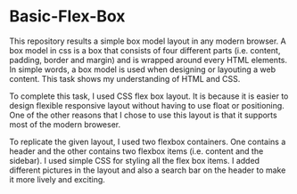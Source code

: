 # Basic-Flex-Box

This repository results a simple box model layout in any modern browser. A box model in css is a box that consists of four different parts (i.e. content, padding, border and margin) and is wrapped around every HTML elements.
In simple words, a box model is used when designing or layouting a web content. This task shows my understanding of HTML and CSS.

To complete this task, I used CSS flex box layout. It is because it is easier to design flexible responsive layout without having to use float or positioning. 
One of the other reasons that I chose to use this layout is that it supports most of the modern broweser.

To replicate the given layout, I used two flexbox containers. One contains a header and the other contains two flexbox items (i.e. content and the sidebar).
I used simple CSS for styling all the flex box items. I added different pictures in the layout and also a search bar on the header to make it more lively and exciting.
